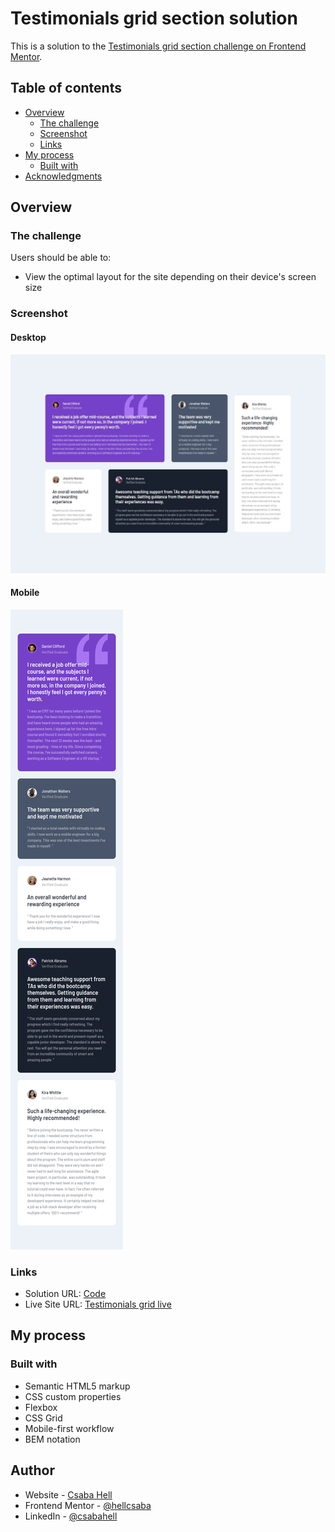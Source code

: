 # Testimonials grid section solution

This is a solution to the [Testimonials grid section challenge on Frontend Mentor](https://www.frontendmentor.io/challenges/testimonials-grid-section-Nnw6J7Un7).

## Table of contents

- [Overview](#overview)
  - [The challenge](#the-challenge)
  - [Screenshot](#screenshot)
  - [Links](#links)
- [My process](#my-process)
  - [Built with](#built-with)
- [Acknowledgments](#acknowledgments)

## Overview

### The challenge

Users should be able to:

- View the optimal layout for the site depending on their device's screen size

### Screenshot

#### Desktop

![](./design/desktop-design-solution.jpg)

#### Mobile

![](./design/mobile-design-solution)

### Links

- Solution URL: [Code](https://github.com/hellcsaba/testimonials-grid)
- Live Site URL: [Testimonials grid live](https://hellcsaba.github.io/testimonials-grid/)

## My process

### Built with

- Semantic HTML5 markup
- CSS custom properties
- Flexbox
- CSS Grid
- Mobile-first workflow
- BEM notation

## Author

- Website - [Csaba Hell](https://github.com/hellcsaba)
- Frontend Mentor - [@hellcsaba](https://www.frontendmentor.io/profile/hellcsaba)
- LinkedIn - [@csabahell](https://www.linkedin.com/in/csabahell/)
